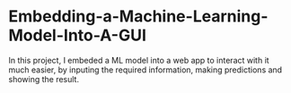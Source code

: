 # Embedding-a-Machine-Learning-Model-Into-A-GUI
In this project, I embeded a ML model into a web app to interact with it much easier, by inputing the required information, making predictions and showing the result.
